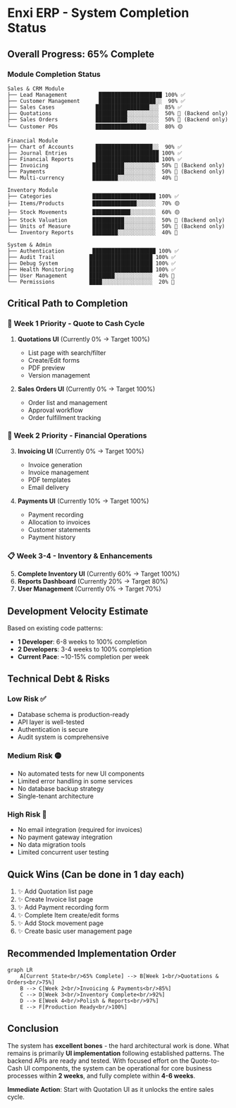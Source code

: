 # Enxi ERP - System Completion Status

## Overall Progress: 65% Complete

### Module Completion Status

```
Sales & CRM Module
├── Lead Management          ████████████████████ 100% ✅
├── Customer Management      ██████████████████░░  90% ✅
├── Sales Cases             █████████████████░░░  85% ✅
├── Quotations              ██████████░░░░░░░░░░  50% 🔴 (Backend only)
├── Sales Orders            ██████████░░░░░░░░░░  50% 🔴 (Backend only)
└── Customer POs            ████████████████░░░░  80% 🟡

Financial Module
├── Chart of Accounts       ██████████████████░░  90% ✅
├── Journal Entries         ████████████████████ 100% ✅
├── Financial Reports       ████████████████████ 100% ✅
├── Invoicing              ██████████░░░░░░░░░░  50% 🔴 (Backend only)
├── Payments               ██████████░░░░░░░░░░  50% 🔴 (Backend only)
└── Multi-currency         ████████░░░░░░░░░░░░  40% 🔴

Inventory Module  
├── Categories             ████████████████████ 100% ✅
├── Items/Products         ██████████████░░░░░░  70% 🟡
├── Stock Movements        ████████████░░░░░░░░  60% 🟡
├── Stock Valuation        ██████████░░░░░░░░░░  50% 🔴 (Backend only)
├── Units of Measure       ██████████░░░░░░░░░░  50% 🔴 (Backend only)
└── Inventory Reports      ████████░░░░░░░░░░░░  40% 🔴

System & Admin
├── Authentication         ████████████████████ 100% ✅
├── Audit Trail           ████████████████████ 100% ✅
├── Debug System          ████████████████████ 100% ✅
├── Health Monitoring     ████████████████████ 100% ✅
├── User Management       ████████░░░░░░░░░░░░  40% 🔴
└── Permissions           ████░░░░░░░░░░░░░░░░  20% 🔴
```

## Critical Path to Completion

### 🚨 Week 1 Priority - Quote to Cash Cycle
1. **Quotations UI** (Currently 0% → Target 100%)
   - List page with search/filter
   - Create/Edit forms  
   - PDF preview
   - Version management

2. **Sales Orders UI** (Currently 0% → Target 100%)
   - Order list and management
   - Approval workflow
   - Order fulfillment tracking

### 🚨 Week 2 Priority - Financial Operations  
3. **Invoicing UI** (Currently 0% → Target 100%)
   - Invoice generation
   - Invoice management
   - PDF templates
   - Email delivery

4. **Payments UI** (Currently 10% → Target 100%)
   - Payment recording
   - Allocation to invoices
   - Customer statements
   - Payment history

### 📋 Week 3-4 - Inventory & Enhancements
5. **Complete Inventory UI** (Currently 60% → Target 100%)
6. **Reports Dashboard** (Currently 20% → Target 80%)
7. **User Management** (Currently 0% → Target 70%)

## Development Velocity Estimate

Based on existing code patterns:
- **1 Developer**: 6-8 weeks to 100% completion
- **2 Developers**: 3-4 weeks to 100% completion
- **Current Pace**: ~10-15% completion per week

## Technical Debt & Risks

### Low Risk ✅
- Database schema is production-ready
- API layer is well-tested
- Authentication is secure
- Audit system is comprehensive

### Medium Risk 🟡  
- No automated tests for new UI components
- Limited error handling in some services
- No database backup strategy
- Single-tenant architecture

### High Risk 🔴
- No email integration (required for invoices)
- No payment gateway integration
- No data migration tools
- Limited concurrent user testing

## Quick Wins (Can be done in 1 day each)

1. ✨ Add Quotation list page
2. ✨ Create Invoice list page  
3. ✨ Add Payment recording form
4. ✨ Complete Item create/edit forms
5. ✨ Add Stock movement page
6. ✨ Create basic user management page

## Recommended Implementation Order

```mermaid
graph LR
    A[Current State<br/>65% Complete] --> B[Week 1<br/>Quotations & Orders<br/>75%]
    B --> C[Week 2<br/>Invoicing & Payments<br/>85%]
    C --> D[Week 3<br/>Inventory Complete<br/>92%]
    D --> E[Week 4<br/>Polish & Reports<br/>97%]
    E --> F[Production Ready<br/>100%]
```

## Conclusion

The system has **excellent bones** - the hard architectural work is done. What remains is primarily **UI implementation** following established patterns. The backend APIs are ready and tested. With focused effort on the Quote-to-Cash UI components, the system can be operational for core business processes within **2 weeks**, and fully complete within **4-6 weeks**.

**Immediate Action**: Start with Quotation UI as it unlocks the entire sales cycle.